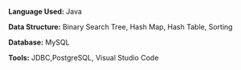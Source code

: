 **Language Used:** Java

**Data Structure:** Binary Search Tree, Hash Map, Hash Table, Sorting

**Database:** MySQL

**Tools:** JDBC,PostgreSQL, Visual Studio Code
